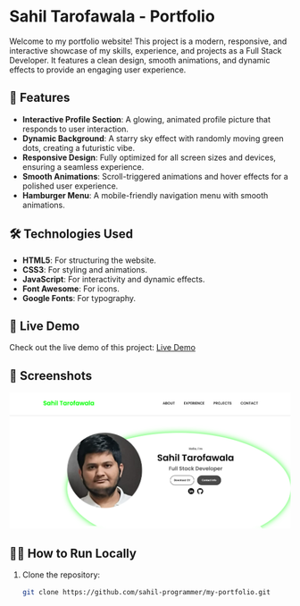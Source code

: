 
# Sahil Tarofawala - Portfolio

Welcome to my portfolio website! This project is a modern, responsive, and interactive showcase of my skills, experience, and projects as a Full Stack Developer. It features a clean design, smooth animations, and dynamic effects to provide an engaging user experience.

## 🚀 Features
- **Interactive Profile Section**: A glowing, animated profile picture that responds to user interaction.
- **Dynamic Background**: A starry sky effect with randomly moving green dots, creating a futuristic vibe.
- **Responsive Design**: Fully optimized for all screen sizes and devices, ensuring a seamless experience.
- **Smooth Animations**: Scroll-triggered animations and hover effects for a polished user experience.
- **Hamburger Menu**: A mobile-friendly navigation menu with smooth animations.

## 🛠️ Technologies Used
- **HTML5**: For structuring the website.
- **CSS3**: For styling and animations.
- **JavaScript**: For interactivity and dynamic effects.
- **Font Awesome**: For icons.
- **Google Fonts**: For typography.

## 🌟 Live Demo
Check out the live demo of this project: [Live Demo]([portfolio-nine-kappa-54.vercel.app](https://portfolio-git-main-portfolio-website-d0ae5637.vercel.app/) )

## 📸 Screenshots
![Screenshot 1](./assets/image.png)

## 🧑‍💻 How to Run Locally
1. Clone the repository:
   ```bash
   git clone https://github.com/sahil-programmer/my-portfolio.git
